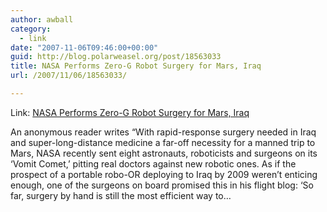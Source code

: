 ```yaml
---
author: awball
category:
  - link
date: "2007-11-06T09:46:00+00:00"
guid: http://blog.polarweasel.org/post/18563033
title: NASA Performs Zero-G Robot Surgery for Mars, Iraq
url: /2007/11/06/18563033/

---
```

Link: [NASA Performs Zero-G Robot Surgery for Mars, Iraq](http://rss.slashdot.org/~r/Slashdot/slashdot/~3/180610007/article.pl)

An anonymous reader writes “With rapid-response surgery needed in Iraq and super-long-distance medicine a far-off necessity for a manned trip to Mars, NASA recently sent eight astronauts, roboticists and surgeons on its ‘Vomit Comet,’ pitting real doctors against new robotic ones. As if the prospect of a portable robo-OR deploying to Iraq by 2009 weren’t enticing enough, one of the surgeons on board promised this in his flight blog: ‘So far, surgery by hand is still the most efficient way to…
